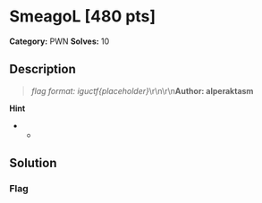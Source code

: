 # SmeagoL [480 pts]

**Category:** PWN
**Solves:** 10

## Description
>*flag format: iguctf{placeholder}*\r\n\r\n**Author: alperaktasm**

**Hint**
* -

## Solution

### Flag

